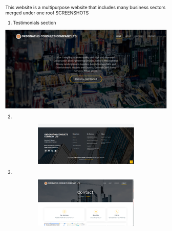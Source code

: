 

 

This website is a multipurpose website that includes many business sectors merged under one roof
SCREENSHOTS

1. Testimonials section

<p align="center">
 
  <img src="https://github.com/AbleDanielOfungi/DonathoSite/blob/main/Okdonatho1.png" width="800" alt="accessibility text">

</p>

2.  
<p align="center">
 
  <img src="https://github.com/AbleDanielOfungi/DonathoSite/blob/main/Screenshot from 2023-04-20 12-09-29.png" width="300" alt="accessibility text">

</p>


3.

<p align="center">
 
  <img src="https://github.com/AbleDanielOfungi/DonathoSite/blob/main/Screenshot from 2023-04-20 12-10-01.png" width="300" alt="accessibility text">

</p>
